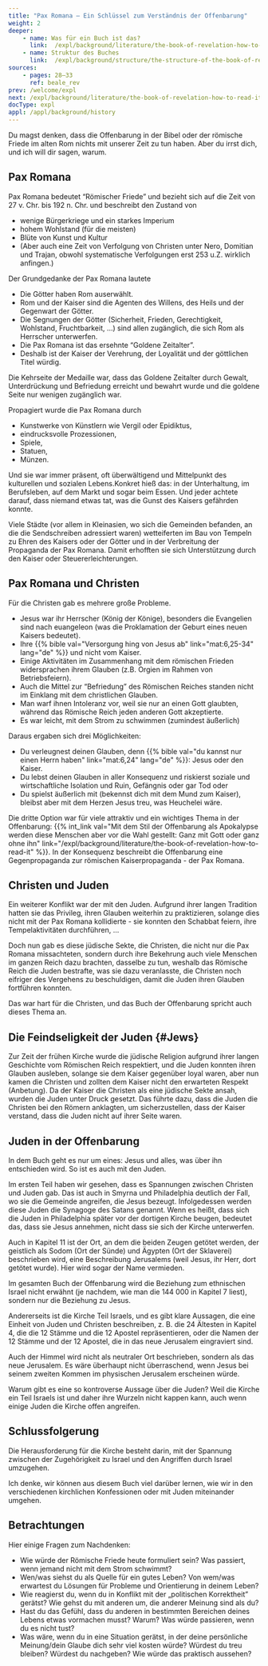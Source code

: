 ```yaml
---
title: "Pax Romana — Ein Schlüssel zum Verständnis der Offenbarung"
weight: 2
deeper:
    - name: Was für ein Buch ist das?
      link:  /expl/background/literature/the-book-of-revelation-how-to-read-it
    - name: Struktur des Buches
      link:  /expl/background/structure/the-structure-of-the-book-of-revelation
sources:
    - pages: 28–33
      ref: beale_rev
prev: /welcome/expl
next: /expl/background/literature/the-book-of-revelation-how-to-read-it
docType: expl
appl: /appl/background/history
---
```


Du magst denken, dass die Offenbarung in der Bibel oder der römische Friede im alten Rom nichts mit unserer Zeit zu tun haben. Aber du irrst dich, und ich will dir sagen, warum.

## Pax Romana

<a name="4002"></a>
Pax Romana bedeutet “Römischer Friede” und bezieht sich auf die Zeit von 27 v. Chr. bis 192 n. Chr. und beschreibt den Zustand von

- wenige Bürgerkriege und ein starkes Imperium
- hohem Wohlstand (für die meisten)
- Blüte von Kunst und Kultur
- (Aber auch eine Zeit von Verfolgung von Christen unter Nero, Domitian und Trajan, obwohl systematische Verfolgungen erst 253 u.Z. wirklich anfingen.)

Der Grundgedanke der Pax Romana lautete

- Die Götter haben Rom auserwählt.
- Rom und der Kaiser sind die Agenten des Willens, des Heils und der Gegenwart der Götter.
- Die Segnungen der Götter (Sicherheit, Frieden, Gerechtigkeit, Wohlstand, Fruchtbarkeit, …) sind allen zugänglich, die sich Rom als Herrscher unterwerfen.
- Die Pax Romana ist das ersehnte “Goldene Zeitalter”.
- Deshalb ist der Kaiser der Verehrung, der Loyalität und der göttlichen Titel würdig.

Die Kehrseite der Medaille war, dass das Goldene Zeitalter durch Gewalt, Unterdrückung und Befriedung erreicht und bewahrt wurde und die goldene Seite nur wenigen zugänglich war.

Propagiert wurde die Pax Romana durch

- Kunstwerke von Künstlern wie Vergil oder Epidiktus,
- eindrucksvolle Prozessionen,
- Spiele,
- Statuen,
- Münzen.

Und sie war immer präsent, oft überwältigend und Mittelpunkt des kulturellen und sozialen Lebens.Konkret hieß das: in der Unterhaltung, im Berufsleben, auf dem Markt und sogar beim Essen. Und jeder achtete darauf, dass niemand etwas tat, was die Gunst des Kaisers gefährden konnte.

Viele Städte (vor allem in Kleinasien, wo sich die Gemeinden befanden, an die die Sendschreiben adressiert waren) wetteiferten im Bau von Tempeln zu Ehren des Kaisers oder der Götter und in der Verbreitung der Propaganda der Pax Romana. Damit erhofften sie sich Unterstützung durch den Kaiser oder Steuererleichterungen.

## Pax Romana und Christen

<a name="3005"></a>
Für die Christen gab es mehrere große Probleme.

- Jesus war ihr Herrscher (König der Könige), besonders die Evangelien sind nach euangeleon (was die Proklamation der Geburt eines neuen Kaisers bedeutet).
- Ihre {{% bible val="Versorgung hing von Jesus ab" link="mat:6,25-34" lang="de" %}} und nicht vom Kaiser.
- Einige Aktivitäten im Zusammenhang mit dem römischen Frieden widersprachen ihrem Glauben (z.B. Orgien im Rahmen von Betriebsfeiern).
- Auch die Mittel zur “Befriedung” des Römischen Reiches standen nicht im Einklang mit dem christlichen Glauben.
- Man warf ihnen Intoleranz vor, weil sie nur an einen Gott glaubten, während das Römische Reich jeden anderen Gott akzeptierte.
- Es war leicht, mit dem Strom zu schwimmen (zumindest äußerlich)

Daraus ergaben sich drei Möglichkeiten:

- Du verleugnest deinen Glauben, denn {{% bible val="du kannst nur einen Herrn haben" link="mat:6,24" lang="de" %}}: Jesus oder den Kaiser.
- Du lebst deinen Glauben in aller Konsequenz und riskierst soziale und wirtschaftliche Isolation und Ruin, Gefängnis oder gar Tod oder
- Du spielst äußerlich mit (bekennst dich mit dem Mund zum Kaiser), bleibst aber mit dem Herzen Jesus treu, was Heuchelei wäre.

Die dritte Option war für viele attraktiv und ein wichtiges Thema in der Offenbarung: {{% int_link val="Mit dem Stil der Offenbarung als Apokalypse werden diese Menschen aber vor die Wahl gestellt: Ganz mit Gott oder ganz ohne ihn" link="/expl/background/literature/the-book-of-revelation-how-to-read-it" %}}. In der Konsequenz beschreibt die Offenbarung eine Gegenpropaganda zur römischen Kaiserpropaganda - der Pax Romana.

## Christen und Juden

Ein weiterer Konflikt war der mit den Juden. Aufgrund ihrer langen Tradition hatten sie das Privileg, ihren Glauben weiterhin zu praktizieren, solange dies nicht mit der Pax Romana kollidierte - sie konnten den Schabbat feiern, ihre Tempelaktivitäten durchführen, ...

Doch nun gab es diese jüdische Sekte, die Christen, die nicht nur die Pax Romana missachteten, sondern durch ihre Bekehrung auch viele Menschen im ganzen Reich dazu brachten, dasselbe zu tun, weshalb das Römische Reich die Juden bestrafte, was sie dazu veranlasste, die Christen noch eifriger des Vergehens zu beschuldigen, damit die Juden ihren Glauben fortführen konnten.

Das war hart für die Christen, und das Buch der Offenbarung spricht auch dieses Thema an.

## Die Feindseligkeit der Juden {#Jews}

Zur Zeit der frühen Kirche wurde die jüdische Religion aufgrund ihrer langen Geschichte vom Römischen Reich respektiert, und die Juden konnten ihren Glauben ausleben, solange sie dem Kaiser gegenüber loyal waren, aber nun kamen die Christen und zollten dem Kaiser nicht den erwarteten Respekt (Anbetung). Da der Kaiser die Christen als eine jüdische Sekte ansah, wurden die Juden unter Druck gesetzt. Das führte dazu, dass die Juden die Christen bei den Römern anklagten, um sicherzustellen, dass der Kaiser verstand, dass die Juden nicht auf ihrer Seite waren.

## Juden in der Offenbarung

In dem Buch geht es nur um eines: Jesus und alles, was über ihn entschieden wird. So ist es auch mit den Juden.

Im ersten Teil haben wir gesehen, dass es Spannungen zwischen Christen und Juden gab. Das ist auch in Smyrna und Philadelphia deutlich der Fall, wo sie die Gemeinde angreifen, die Jesus bezeugt. Infolgedessen werden diese Juden die Synagoge des Satans genannt. Wenn es heißt, dass sich die Juden in Philadelphia später vor der dortigen Kirche beugen, bedeutet das, dass sie Jesus annehmen, nicht dass sie sich der Kirche unterwerfen.

Auch in Kapitel 11 ist der Ort, an dem die beiden Zeugen getötet werden, der geistlich als Sodom (Ort der Sünde) und Ägypten (Ort der Sklaverei) beschrieben wird, eine Beschreibung Jerusalems (weil Jesus, ihr Herr, dort getötet wurde). Hier wird sogar der Name vermieden.

Im gesamten Buch der Offenbarung wird die Beziehung zum ethnischen Israel nicht erwähnt (je nachdem, wie man die 144 000 in Kapitel 7 liest), sondern nur die Beziehung zu Jesus.

Andererseits ist die Kirche Teil Israels, und es gibt klare Aussagen, die eine Einheit von Juden und Christen beschreiben, z. B. die 24 Ältesten in Kapitel 4, die die 12 Stämme und die 12 Apostel repräsentieren, oder die Namen der 12 Stämme und der 12 Apostel, die in das neue Jerusalem eingraviert sind.

Auch der Himmel wird nicht als neutraler Ort beschrieben, sondern als das neue Jerusalem. Es wäre überhaupt nicht überraschend, wenn Jesus bei seinem zweiten Kommen im physischen Jerusalem erscheinen würde.

Warum gibt es eine so kontroverse Aussage über die Juden? Weil die Kirche ein Teil Israels ist und daher ihre Wurzeln nicht kappen kann, auch wenn einige Juden die Kirche offen angreifen.

## Schlussfolgerung

Die Herausforderung für die Kirche besteht darin, mit der Spannung zwischen der Zugehörigkeit zu Israel und den Angriffen durch Israel umzugehen.

Ich denke, wir können aus diesem Buch viel darüber lernen, wie wir in den verschiedenen kirchlichen Konfessionen oder mit Juden miteinander umgehen.
## Betrachtungen

<a name="bb8d"></a>
Hier einige Fragen zum Nachdenken:

- Wie würde der Römische Friede heute formuliert sein? Was passiert, wenn jemand nicht mit dem Strom schwimmt?
- Wen/was siehst du als Quelle für ein gutes Leben? Von wem/was erwartest du Lösungen für Probleme und Orientierung in deinem Leben?
- Wie reagierst du, wenn du in Konflikt mit der „politischen Korrektheit” gerätst? Wie gehst du mit anderen um, die anderer Meinung sind als du?
- Hast du das Gefühl, dass du anderen in bestimmten Bereichen deines Lebens etwas vormachen musst? Warum? Was würde passieren, wenn du es nicht tust?
- Was wäre, wenn du in eine Situation gerätst, in der deine persönliche Meinung/dein Glaube dich sehr viel kosten würde? Würdest du treu bleiben? Würdest du nachgeben? Wie würde das praktisch aussehen?
